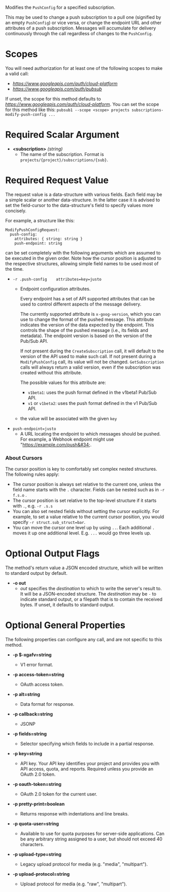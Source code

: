 Modifies the `PushConfig` for a specified subscription.

This may be used to change a push subscription to a pull one (signified by
an empty `PushConfig`) or vice versa, or change the endpoint URL and other
attributes of a push subscription. Messages will accumulate for delivery
continuously through the call regardless of changes to the `PushConfig`.
# Scopes

You will need authorization for at least one of the following scopes to make a valid call:

* *https://www.googleapis.com/auth/cloud-platform*
* *https://www.googleapis.com/auth/pubsub*

If unset, the scope for this method defaults to *https://www.googleapis.com/auth/cloud-platform*.
You can set the scope for this method like this: `pubsub1 --scope <scope> projects subscriptions-modify-push-config ...`
# Required Scalar Argument
* **&lt;subscription&gt;** *(string)*
    - The name of the subscription.
        Format is `projects/{project}/subscriptions/{sub}`.
# Required Request Value

The request value is a data-structure with various fields. Each field may be a simple scalar or another data-structure.
In the latter case it is advised to set the field-cursor to the data-structure's field to specify values more concisely.

For example, a structure like this:
```
ModifyPushConfigRequest:
  push-config:
    attributes: { string: string }
    push-endpoint: string

```

can be set completely with the following arguments which are assumed to be executed in the given order. Note how the cursor position is adjusted to the respective structures, allowing simple field names to be used most of the time.

* `-r .push-config    attributes=key=justo`
    - Endpoint configuration attributes.
        
        Every endpoint has a set of API supported attributes that can be used to
        control different aspects of the message delivery.
        
        The currently supported attribute is `x-goog-version`, which you can
        use to change the format of the pushed message. This attribute
        indicates the version of the data expected by the endpoint. This
        controls the shape of the pushed message (i.e., its fields and metadata).
        The endpoint version is based on the version of the Pub/Sub API.
        
        If not present during the `CreateSubscription` call, it will default to
        the version of the API used to make such call. If not present during a
        `ModifyPushConfig` call, its value will not be changed. `GetSubscription`
        calls will always return a valid version, even if the subscription was
        created without this attribute.
        
        The possible values for this attribute are:
        
        * `v1beta1`: uses the push format defined in the v1beta1 Pub/Sub API.
        * `v1` or `v1beta2`: uses the push format defined in the v1 Pub/Sub API.
    - the value will be associated with the given `key`
* `push-endpoint=justo`
    - A URL locating the endpoint to which messages should be pushed.
        For example, a Webhook endpoint might use &#34;https://example.com/push&#34;.



### About Cursors

The cursor position is key to comfortably set complex nested structures. The following rules apply:

* The cursor position is always set relative to the current one, unless the field name starts with the `.` character. Fields can be nested such as in `-r f.s.o` .
* The cursor position is set relative to the top-level structure if it starts with `.`, e.g. `-r .s.s`
* You can also set nested fields without setting the cursor explicitly. For example, to set a value relative to the current cursor position, you would specify `-r struct.sub_struct=bar`.
* You can move the cursor one level up by using `..`. Each additional `.` moves it up one additional level. E.g. `...` would go three levels up.


# Optional Output Flags

The method's return value a JSON encoded structure, which will be written to standard output by default.

* **-o out**
    - *out* specifies the *destination* to which to write the server's result to.
      It will be a JSON-encoded structure.
      The *destination* may be `-` to indicate standard output, or a filepath that is to contain the received bytes.
      If unset, it defaults to standard output.
# Optional General Properties

The following properties can configure any call, and are not specific to this method.

* **-p $-xgafv=string**
    - V1 error format.

* **-p access-token=string**
    - OAuth access token.

* **-p alt=string**
    - Data format for response.

* **-p callback=string**
    - JSONP

* **-p fields=string**
    - Selector specifying which fields to include in a partial response.

* **-p key=string**
    - API key. Your API key identifies your project and provides you with API access, quota, and reports. Required unless you provide an OAuth 2.0 token.

* **-p oauth-token=string**
    - OAuth 2.0 token for the current user.

* **-p pretty-print=boolean**
    - Returns response with indentations and line breaks.

* **-p quota-user=string**
    - Available to use for quota purposes for server-side applications. Can be any arbitrary string assigned to a user, but should not exceed 40 characters.

* **-p upload-type=string**
    - Legacy upload protocol for media (e.g. &#34;media&#34;, &#34;multipart&#34;).

* **-p upload-protocol=string**
    - Upload protocol for media (e.g. &#34;raw&#34;, &#34;multipart&#34;).
